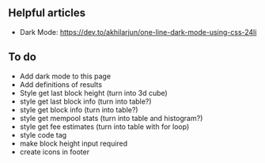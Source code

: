 ## Helpful articles
- Dark Mode: https://dev.to/akhilarjun/one-line-dark-mode-using-css-24li

## To do
- Add dark mode to this page
- Add definitions of results
- Style get last block height (turn into 3d cube)
- style get last block info (turn into table?)
- style get block info (turn into table?)
- style get mempool stats (turn into table and histogram?)
- style get fee estimates (turn into table with for loop)
- style code tag
- make block height input required
- create icons in footer